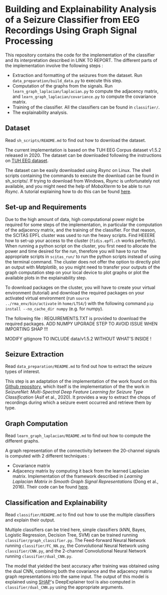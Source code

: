 # Building and Explainability Analysis of a Seizure Classifier from EEG Recordings Using Graph Signal Processing

This repository contains the code for the implementation of the classifier and its interpretation described in <a>LINK TO REPORT</a>. The different parts of the implementation involve the following steps :

<ul>
<li>Extraction and formatting of the seizures from the dataset. Run <code>data_preparation/build_data.py</code> to execute this step.</li>
<li>Computation of the graphs from the signals. Run <code>learn_graph_laplacian/laplacian.py</code> to compute the adjacency matrix, and <code>learn_graph_laplacian/covariance.py</code> to compute the covariance matrix.</li>
<li>Training of the classifier. All the classifiers can be found in <code>classifier/</code>.</li>
<li>The explainability analysis.</li>
</ul>

## Dataset

Read <code>sh_scripts/README.md</code> to find out how to download the dataset.

The current implementation is based on the TUH EEG Corpus dataset v1.5.2 released in 2020. The dataset can be downloaded following the instructions on <a href="https://isip.piconepress.com/projects/tuh_eeg/html/downloads.shtml">TUH EEG dataset</a>. 

The dataset can be easily downloaded using <em>Rsync</em> on Linux. The shell scripts containing the commands to execute the download can be found in sh_scripts/. If trying to download from Windows, <em>Rsync</em> is unfortunately not available, and you might need the help of <em>MobaXterm</em> to be able to run <em>Rsync</em>. A tutorial explaining how to do this can be found <a href="https://isip.piconepress.com/courses/temple/ece_1111/resources/tutorials/tips_mobaxterm/02_install_and_rsync_nedc_v00.mp4">here</a>. 

## Set-up and Requirements

Due to the high amount of data, high computational power might be required for some steps of the implementation, in particular the computation of the adjacency matrix, and the training of the classifier. For that reason, the SCITAS EPFL cluster was used to run the heavy scripts. Find <a>HEEERE</a> how to set-up your access to the cluster (<code>fidis.epfl.ch</code> works perfectly). When running a python script on the cluster, you first need to allocate the power and time desired for the run, therefore you will have to run the appropriate scripts in <code>scitas_run/</code> to run the python scripts instead of using the terminal command. The cluster does not offer the option to directly plot an output with <em>Matplotlib</em>, so you might need to transfer your outputs of the graph computation step on your local device to plot graphs or plot the available plots in the explainability step.

To download packages on the cluster, you will have to create your virtual environment (<a>tutorial</a>) and download the required packages on your activated virtual environment (run <code>source ../rma_env/bin/activate</code> in <code>home/LTS4/</code>) with the following command <code>pip install --no_cache_dir numpy</code> (e.g. for numpy).

The following file : REQUIREMENTS.TXT is provided to download the required packages. ADD NUMPY UPGRADE STEP TO AVOID ISSUE WHEN IMPORTING SHAP !!!

MODIFY gitignore TO INCLUDE data/v1.5.2 WITHOUT WHAT'S INSIDE !


## Seizure Extraction

Read <code>data_preparation/README.md</code> to find out how to extract the seizure types of interest.

This step is an adaptation of the implementation of the work found on this <a href= "https://github.com/IBM/seizure-type-classification-tuh">Github repository</a>, which itself is the implementation of the the work in <em>SeizureNet: Multi-Spectral Deep Feature Learning for Seizure Type Classification</em> (Asif
et al., 2020). It provides a way to extract the chops of recordings during which a seizure event occurred and retrieve them by type.

## Graph Computation

Read <code>learn_graph_laplacian/README.md</code> to find out how to compute the different graphs.

A graph representation of the connectivity between the 20-channel signals is computed with 2 different techniques :
<ul>
<li>Covariance matrix</li>
<li>Adjacency matrix by computing it back from the learned Laplacian matrix. Implementation of the framework described in <em>Learning Laplacian Matrix in Smooth Graph Signal Representations</em> (Dong
et al., 2016). Their code can be found <a href="https://github.com/TheShadow29/Learn-Graph-Laplacian">here</a>.
</ul>

## Classification and Explainability

Read <code>classifier/README.md</code> to find out how to use the multiple classifiers and explain their output.

Multiple classifiers can be tried here, simple classifiers (kNN, Bayes, Logistic Regression, Decision Tree, SVM) can be trained running <code>classifier/graph_classifier.py</code>. The Feed-forward Neural Network running <code>classifier/FC_NN.py</code>, the Convolutional Neural Network using <code>classifier/CNN.py</code>, and the 2-channel Convolutional Neural Network running <code>classifier/dual_CNN.py</code>.

The model that yielded the best accuracy after training was obtained using the dual CNN, combining both the covariance and the adjacency matrix graph representations into the same input. The output of this model is explained using <a href="https://github.com/slundberg/shap">SHAP</a>'s DeepExplainer tool is also computed in <code>classifier/dual_CNN.py</code> using the appropriate arguments.
